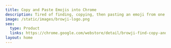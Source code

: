 ```yaml
---
title: Copy and Paste Emojis into Chrome
description: Tired of finding, copying, then pasting an emoji from one site to the next? Use Browji to look up emojis as you type in Chrome 🔎😃.
image: /static/images/browji-logo.png
seo:
  type: Product
  links: https://chrome.google.com/webstore/detail/browji-find-copy-and-past/mifjkgpdjmpdkcdehnofdglmigaldenh
layout: home
---
```

